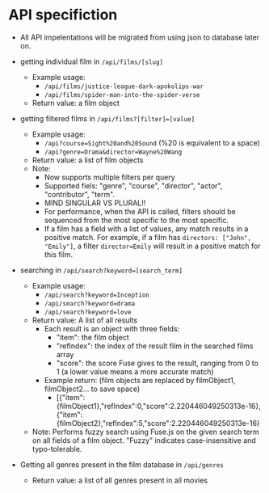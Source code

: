 # API specifiction
- All API impelentations will be migrated from using json to database later on.

- getting individual film in `/api/films/[slug]`
    - Example usage:
        - `/api/films/justice-league-dark-apokolips-war`
        - `/api/films/spider-man-into-the-spider-verse`
    - Return value: a film object

- getting filtered films in `/api/films?[filter]=[value]`
    - Example usage: 
        - `/api?course=Sight%20and%20Sound` (%20 is equivalent to a space)
        - `/api?genre=Drama&director=Wayne%20Wang`
    - Return value: a list of film objects
    - Note: 
        - Now supports multiple filters per query
        - Supported fiels: "genre", "course", "director", "actor", "contributor", "term".
        - MIND SINGULAR VS PLURAL!!
        - For performance, when the API is called, filters should be sequenced from the most specific to the most specific.
        - If a film has a field with a list of values, any match results in a positive match. For example, if a film has `directors: ["John", "Emily"]`, a filter `director=Emily` will result in a positive match for this film.

- searching in `/api/search?keyword=[search_term]`
    - Example usage: 
        - `/api/search?keyword=Inception`
        - `/api/search?keyword=drama`
        - `/api/search?keyword=love`
    - Return value: A list of all results
        - Each result is an object with three fields:
            - "item": the film object
            - "refIndex": the index of the result film in the searched films array
            - "score": the score Fuse gives to the result, ranging from 0 to 1 (a lower value means a more accurate match)
        - Example return: (film objects are replaced by filmObject1, filmObject2... to save space)
            - [{"item":{filmObject1},"refIndex":0,"score":2.220446049250313e-16},{"item":{filmObject2},"refIndex":5,"score":2.220446049250313e-16}
    - Note: Performs fuzzy search using Fuse.js on the given search term on all fields of a film object. "Fuzzy" indicates case-insensitive and typo-tolerable.

- Getting all genres present in the film database in `/api/genres`
    - Return value: a list of all genres present in all movies